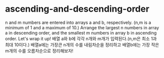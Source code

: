 # ascending-and-descending-order
n and m numbers are entered into arrays a and b, respectively. (n,m is a minimum of 1 and a maximum of 10.) Arrange the largest n numbers in array a in descending order, and the smallest m numbers in array b in ascending order. Let's wrap it up! 배열 a와 b에 각각 n개와 m개가 입력된다.(n,m은 최소 1과 최대 10이다.) 배열a에는 가장큰 n개의 수를 내림차순을 정리하고 배열b에는 가장 작은 m개의 수를 오름차순으로 정리해보자!
